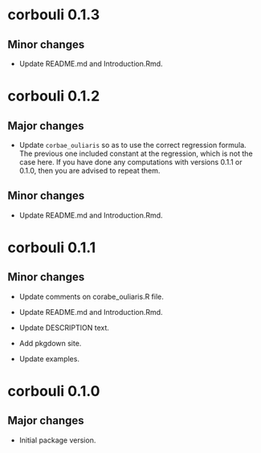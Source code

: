 # corbouli 0.1.3

## Minor changes

- Update README.md and Introduction.Rmd.

# corbouli 0.1.2

## Major changes

- Update `corbae_ouliaris` so as to use the correct regression formula. The
previous one included constant at the regression, which is not the case here.
If you have done any computations with versions 0.1.1 or 0.1.0, then you are
advised to repeat them.

## Minor changes

- Update README.md and Introduction.Rmd.

# corbouli 0.1.1

## Minor changes

- Update comments on corabe_ouliaris.R file.

- Update README.md and Introduction.Rmd.

- Update DESCRIPTION text.

- Add pkgdown site.

- Update examples.

# corbouli 0.1.0

## Major changes

- Initial package version.
